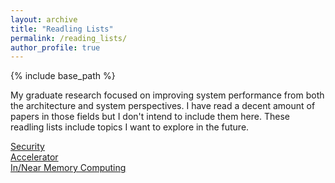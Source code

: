 ```yaml
---
layout: archive
title: "Readling Lists"
permalink: /reading_lists/
author_profile: true
---
```


{% include base_path %}

My graduate research focused on improving system performance from both the architecture and system perspectives.
I have read a decent amount of papers in those fields but I don't intend to include them here. 
These readling lists include topics I want to explore in the future. 

[Security](../files/reading_lists/Security.md)<br/>
[Accelerator](../files/reading_lists/Accelerator.md)<br/>
[In/Near Memory Computing](../files/reading_lists/In_Near_Memory_Computing.md)

